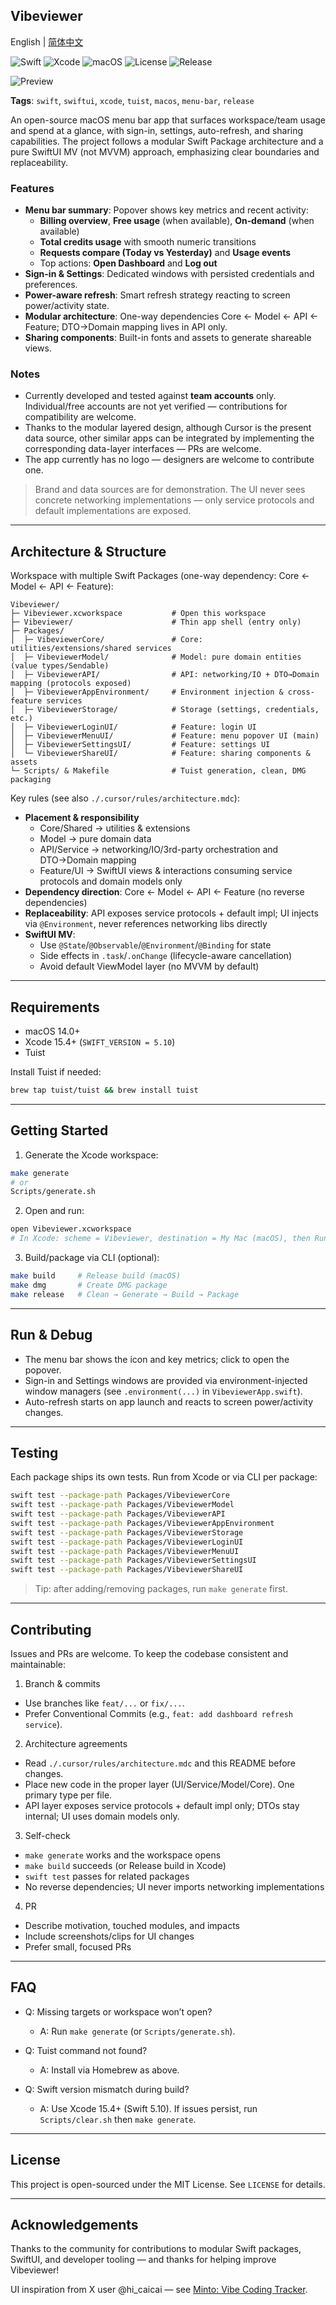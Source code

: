 ## Vibeviewer

English | [简体中文](README.zh-CN.md)

![Swift](https://img.shields.io/badge/Swift-5.10-orange?logo=swift)
![Xcode](https://img.shields.io/badge/Xcode-15.4%2B-blue?logo=xcode)
![macOS](https://img.shields.io/badge/macOS-14%2B-black?logo=apple)
![License](https://img.shields.io/badge/License-MIT-green)
![Release](https://img.shields.io/badge/Release-DMG-purple)

![Preview](Images/image.png)

**Tags**: `swift`, `swiftui`, `xcode`, `tuist`, `macos`, `menu-bar`, `release`

An open-source macOS menu bar app that surfaces workspace/team usage and spend at a glance, with sign-in, settings, auto-refresh, and sharing capabilities. The project follows a modular Swift Package architecture and a pure SwiftUI MV (not MVVM) approach, emphasizing clear boundaries and replaceability.

### Features
- **Menu bar summary**: Popover shows key metrics and recent activity:
  - **Billing overview**, **Free usage** (when available), **On‑demand** (when available)
  - **Total credits usage** with smooth numeric transitions
  - **Requests compare (Today vs Yesterday)** and **Usage events**
  - Top actions: **Open Dashboard** and **Log out**
- **Sign-in & Settings**: Dedicated windows with persisted credentials and preferences.
- **Power-aware refresh**: Smart refresh strategy reacting to screen power/activity state.
- **Modular architecture**: One-way dependencies Core ← Model ← API ← Feature; DTO→Domain mapping lives in API only.
- **Sharing components**: Built-in fonts and assets to generate shareable views.

### Notes
- Currently developed and tested against **team accounts** only. Individual/free accounts are not yet verified — contributions for compatibility are welcome.
- Thanks to the modular layered design, although Cursor is the present data source, other similar apps can be integrated by implementing the corresponding data-layer interfaces — PRs are welcome.
- The app currently has no logo — designers are welcome to contribute one.

> Brand and data sources are for demonstration. The UI never sees concrete networking implementations — only service protocols and default implementations are exposed.

---

## Architecture & Structure

Workspace with multiple Swift Packages (one-way dependency: Core ← Model ← API ← Feature):

```
Vibeviewer/
├─ Vibeviewer.xcworkspace           # Open this workspace
├─ Vibeviewer/                      # Thin app shell (entry only)
├─ Packages/
│  ├─ VibeviewerCore/               # Core: utilities/extensions/shared services
│  ├─ VibeviewerModel/              # Model: pure domain entities (value types/Sendable)
│  ├─ VibeviewerAPI/                # API: networking/IO + DTO→Domain mapping (protocols exposed)
│  ├─ VibeviewerAppEnvironment/     # Environment injection & cross-feature services
│  ├─ VibeviewerStorage/            # Storage (settings, credentials, etc.)
│  ├─ VibeviewerLoginUI/            # Feature: login UI
│  ├─ VibeviewerMenuUI/             # Feature: menu popover UI (main)
│  ├─ VibeviewerSettingsUI/         # Feature: settings UI
│  └─ VibeviewerShareUI/            # Feature: sharing components & assets
└─ Scripts/ & Makefile              # Tuist generation, clean, DMG packaging
```

Key rules (see also `./.cursor/rules/architecture.mdc`):
- **Placement & responsibility**
  - Core/Shared → utilities & extensions
  - Model → pure domain data
  - API/Service → networking/IO/3rd-party orchestration and DTO→Domain mapping
  - Feature/UI → SwiftUI views & interactions consuming service protocols and domain models only
- **Dependency direction**: Core ← Model ← API ← Feature (no reverse dependencies)
- **Replaceability**: API exposes service protocols + default impl; UI injects via `@Environment`, never references networking libs directly
- **SwiftUI MV**:
  - Use `@State`/`@Observable`/`@Environment`/`@Binding` for state
  - Side effects in `.task`/`.onChange` (lifecycle-aware cancellation)
  - Avoid default ViewModel layer (no MVVM by default)

---

## Requirements

- macOS 14.0+
- Xcode 15.4+ (`SWIFT_VERSION = 5.10`)
- Tuist

Install Tuist if needed:

```bash
brew tap tuist/tuist && brew install tuist
```

---

## Getting Started

1) Generate the Xcode workspace:

```bash
make generate
# or
Scripts/generate.sh
```

2) Open and run:

```bash
open Vibeviewer.xcworkspace
# In Xcode: scheme = Vibeviewer, destination = My Mac (macOS), then Run
```

3) Build/package via CLI (optional):

```bash
make build     # Release build (macOS)
make dmg       # Create DMG package
make release   # Clean → Generate → Build → Package
```

---

## Run & Debug

- The menu bar shows the icon and key metrics; click to open the popover.
- Sign-in and Settings windows are provided via environment-injected window managers (see `.environment(...)` in `VibeviewerApp.swift`).
- Auto-refresh starts on app launch and reacts to screen power/activity changes.

---

## Testing

Each package ships its own tests. Run from Xcode or via CLI per package:

```bash
swift test --package-path Packages/VibeviewerCore
swift test --package-path Packages/VibeviewerModel
swift test --package-path Packages/VibeviewerAPI
swift test --package-path Packages/VibeviewerAppEnvironment
swift test --package-path Packages/VibeviewerStorage
swift test --package-path Packages/VibeviewerLoginUI
swift test --package-path Packages/VibeviewerMenuUI
swift test --package-path Packages/VibeviewerSettingsUI
swift test --package-path Packages/VibeviewerShareUI
```

> Tip: after adding/removing packages, run `make generate` first.

---

## Contributing

Issues and PRs are welcome. To keep the codebase consistent and maintainable:

1) Branch & commits
- Use branches like `feat/...` or `fix/...`.
- Prefer Conventional Commits (e.g., `feat: add dashboard refresh service`).

2) Architecture agreements
- Read `./.cursor/rules/architecture.mdc` and this README before changes.
- Place new code in the proper layer (UI/Service/Model/Core). One primary type per file.
- API layer exposes service protocols + default impl only; DTOs stay internal; UI uses domain models only.

3) Self-check
- `make generate` works and the workspace opens
- `make build` succeeds (or Release build in Xcode)
- `swift test` passes for related packages
- No reverse dependencies; UI never imports networking implementations

4) PR
- Describe motivation, touched modules, and impacts
- Include screenshots/clips for UI changes
- Prefer small, focused PRs

---

## FAQ

- Q: Missing targets or workspace won’t open?
  - A: Run `make generate` (or `Scripts/generate.sh`).

- Q: Tuist command not found?
  - A: Install via Homebrew as above.

- Q: Swift version mismatch during build?
  - A: Use Xcode 15.4+ (Swift 5.10). If issues persist, run `Scripts/clear.sh` then `make generate`.

---

## License

This project is open-sourced under the MIT License. See `LICENSE` for details.

---

## Acknowledgements

Thanks to the community for contributions to modular Swift packages, SwiftUI, and developer tooling — and thanks for helping improve Vibeviewer!

UI inspiration from X user @hi_caicai — see [Minto: Vibe Coding Tracker](https://apps.apple.com/ca/app/minto-vibe-coding-tracker/id6749605275?mt=12).


